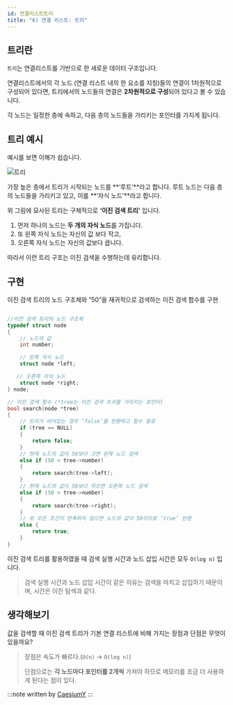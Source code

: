 ```yaml
---
id: 연결리스트트리
title: "6) 연결 리스트: 트리"
---
```


## 트리란

`트리`는 연결리스트를 기반으로 한 새로운 데이터 구조입니다.

연결리스트에서의 각 노드 (연결 리스트 내의 한 요소를 지칭)들의 연결이 1차원적으로 구성되어 있다면, 트리에서의 노드들의 연결은 **2차원적으로 구성**되어 있다고 볼 수 있습니다.

각 노드는 일정한 층에 속하고, 다음 층의 노드들을 가리키는 포인터를 가지게 됩니다.

## 트리 예시

예시를 보면 이해가 쉽습니다.

![트리](https://cs50.harvard.edu/x/2020/notes/5/binary_search_tree.png)

가장 높은 층에서 트리가 시작되는 노드를 **‘루트’**라고 합니다. 루트 노드는 다음 층의 노드들을 가리키고 있고, 이를 **‘자식 노드’**라고 합니다.

위 그림에 묘사된 트리는 구체적으로 **‘이진 검색 트리’** 입니다.

1. 먼저 하나의 노드는 **두 개의 자식 노드**를 가집니다.
2. 또 왼쪽 자식 노드는 자신의 값 보다 작고,
3. 오른쪽 자식 노드는 자신의 값보다 큽니다.

따라서 이런 트리 구조는 이진 검색을 수행하는데 유리합니다.

## 구현

이진 검색 트리의 노드 구조체와 “50”을 재귀적으로 검색하는 이진 검색 함수를 구현

```c

//이진 검색 트리의 노드 구조체
typedef struct node
{
    // 노드의 값
    int number;

    // 왼쪽 자식 노드
    struct node *left;

   // 오른쪽 자식 노드
    struct node *right;
} node;

// 이진 검색 함수 (*tree는 이진 검색 트리를 가리키는 포인터)
bool search(node *tree)
{
    // 트리가 비어있는 경우 ‘false’를 반환하고 함수 종료
    if (tree == NULL)
    {
        return false;
    }
    // 현재 노드의 값이 50보다 크면 왼쪽 노드 검색
    else if (50 < tree->number)
    {
        return search(tree->left);
    }
    // 현재 노드의 값이 50보다 작으면 오른쪽 노드 검색
    else if (50 > tree->number)
    {
        return search(tree->right);
    }
    // 위 모든 조건이 만족하지 않으면 노드의 값이 50이므로 ‘true’ 반환
    else {
        return true;
    }
}

```

이진 검색 트리를 활용하였을 때 검색 실행 시간과 노드 삽입 시간은 모두 `O(log n)` 입니다.

> 검색 실행 시간과 노드 삽입 시간이 같은 이유는 검색을 마치고 삽입하기 때문이며, 시간은 이진 탐색과 같다.

## 생각해보기

값을 검색할 때 이진 검색 트리가 기본 연결 리스트에 비해 가지는 장점과 단점은 무엇이 있을까요?

> 장점은 속도가 빠르다.(`O(n)` -> `O(log n)`)
>
> 단점으로는 **각 노드마다 포인터를 2개씩** 가져야 하므로 메모리를 조금 더 사용하게 된다는 점이 있다.

:::note
written by [CaesiumY](https://github.com/CaesiumY)
:::
